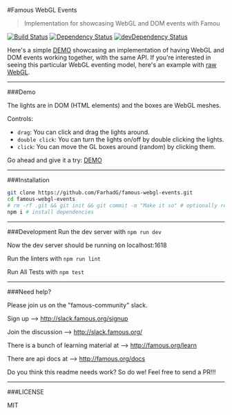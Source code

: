 #Famous WebGL Events
> Implementation for showcasing WebGL and DOM events with Famou

[![Build Status](https://travis-ci.org/Famous/engine-seed.svg?branch=master)](https://travis-ci.org/Famous/engine-seed)  [![Dependency Status](https://david-dm.org/famous/engine-seed.svg)](https://david-dm.org/famous/engine-seed) [![devDependency Status](https://david-dm.org/famous/engine-seed/dev-status.svg)](https://david-dm.org/famous/engine-seed#info=devDependencies)

Here's a simple <a href="https://api-te.famo.us/codemanager/v1/containers/69aba046-aa3b-47ca-b111-537b86ce969e/share" target="_blank">DEMO</a> showcasing an implementation of having WebGL and DOM events working together, with the same API. If you're interested in seeing this particular WebGL eventing model, here's an example with <a href="https://github.com/FarhadG/webgl-picking" target="_blank">raw WebGL</a>.

---

###Demo

The lights are in DOM (HTML elements) and the boxes are WebGL meshes.

Controls:
- `drag`: You can click and drag the lights around.
- `double click`: You can turn the lights on/off by double clicking the lights.
- `click`: You can move the GL boxes around (random) by clicking them.

Go ahead and give it a try: <a href="https://api-te.famo.us/codemanager/v1/containers/69aba046-aa3b-47ca-b111-537b86ce969e/share" target="_blank">DEMO</a>

---

###Installation

```bash
git clone https://github.com/FarhadG/famous-webgl-events.git
cd famous-webgl-events
# rm -rf .git && git init && git commit -m "Make it so" # optionally reset git history
npm i # install dependencies
```

---

###Development
Run the dev server with ```npm run dev```

Now the dev server should be running on localhost:1618

Run the linters with ```npm run lint```

Run All Tests with ```npm test```

---

###Need help?

Please join us on the "famous-community" slack.

Sign up --> http://slack.famous.org/signup

Join the discussion --> http://slack.famous.org/

There is a bunch of learning material at --> http://famous.org/learn

There are api docs at -->
http://famous.org/docs


Do you think this readme needs work? So do we! Feel free to send a PR!!!

---

###LICENSE

MIT
